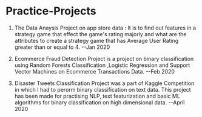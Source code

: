 # Practice-Projects
1. The Data Anaysis Project on app store data : It is to find out features in a strategy game that effect the game's rating majorly and what are the attributes to create a strategy game that has Average User Rating greater than or equal to 4.      --Jan 2020

2. Ecommerce Fraud Detection Project is a project on binary classification using Random Forests Classification ,Logistic Regression and Support Vector Machines on Ecommerce Transactions Data.                                                         --Feb 2020

3. Disaster Tweets Classification Project was a part of Kaggle Competition in which I had to perorm binary classification on text data.
This project has been made for practising  NLP, text featurization and basic ML algorithms for binary classification on high dimensional data.                                                                                                           --April 2020

